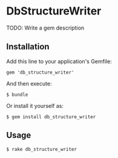 # DbStructureWriter

TODO: Write a gem description

## Installation

Add this line to your application's Gemfile:

    gem 'db_structure_writer'

And then execute:

    $ bundle

Or install it yourself as:

    $ gem install db_structure_writer

## Usage

    $ rake db_structure_writer
